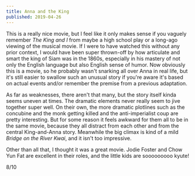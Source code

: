 ```yaml
---
title: Anna and the King
published: 2019-04-26
---
```


This is a really nice movie, but I feel like it only makes sense if you vaguely remember _The King and I_ from maybe a high school play or a long-ago viewing of the musical movie. If I were to have watched this without any prior context, I would have been super thrown-off by how articulate and smart the king of Siam was in the 1860s, especially in his mastery of not only the English language but also English sense of humor. Now obviously this is a movie, so he probably wasn't snarking all over Anna in real life, but it's still easier to swallow such an unusual story if you're aware it's based on actual events and/or remember the premise from a previous adaptation.

As far as weaknesses, there aren't that many, but the story itself kinda seems uneven at times. The dramatic elements never really seem to jive together super well. On their own, the more dramatic plotlines such as the concubine and the monk getting killed and the anti-imperialist coup are pretty interesting. But for some reason it feels awkward for them all to be in the same movie, because they all distract from each other and from the central King-and-Anna story. Meanwhile the big climax is kind of a mild _Bridge on the River Kwai_, and it isn't too impressive.

Other than all that, I thought it was a great movie. Jodie Foster and Chow Yun Fat are excellent in their roles, and the little kids are sooooooooo kyute!

8/10
